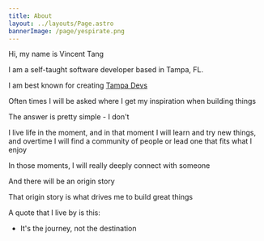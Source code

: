 ```yaml
---
title: About
layout: ../layouts/Page.astro
bannerImage: /page/yespirate.png
---
```


Hi, my name is Vincent Tang

I am a self-taught software developer based in Tampa, FL.

I am best known for creating [Tampa Devs](https://tampadevs.com)

Often times I will be asked where I get my inspiration when building things

The answer is pretty simple - I don't

I live life in the moment, and in that moment I will learn and try new things, and overtime I will find a community of people or lead one that fits
what I enjoy

In those moments, I will really deeply connect with someone

And there will be an origin story

That origin story is what drives me to build great things

A quote that I live by is this:

- It's the journey, not the destination

